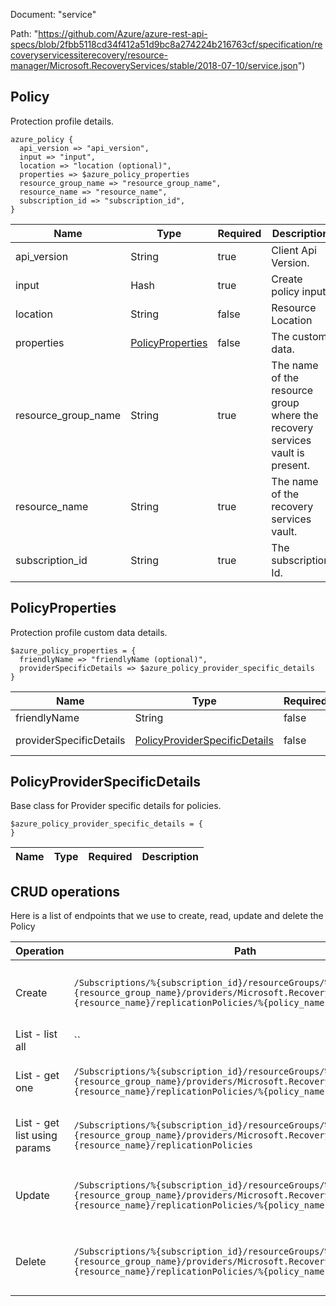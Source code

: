 Document: "service"


Path: "https://github.com/Azure/azure-rest-api-specs/blob/2fbb5118cd34f412a51d9bc8a274224b216763cf/specification/recoveryservicessiterecovery/resource-manager/Microsoft.RecoveryServices/stable/2018-07-10/service.json")

## Policy

Protection profile details.

```puppet
azure_policy {
  api_version => "api_version",
  input => "input",
  location => "location (optional)",
  properties => $azure_policy_properties
  resource_group_name => "resource_group_name",
  resource_name => "resource_name",
  subscription_id => "subscription_id",
}
```

| Name        | Type           | Required       | Description       |
| ------------- | ------------- | ------------- | ------------- |
|api_version | String | true | Client Api Version. |
|input | Hash | true | Create policy input |
|location | String | false | Resource Location |
|properties | [PolicyProperties](#policyproperties) | false | The custom data. |
|resource_group_name | String | true | The name of the resource group where the recovery services vault is present. |
|resource_name | String | true | The name of the recovery services vault. |
|subscription_id | String | true | The subscription Id. |
        
## PolicyProperties

Protection profile custom data details.

```puppet
$azure_policy_properties = {
  friendlyName => "friendlyName (optional)",
  providerSpecificDetails => $azure_policy_provider_specific_details
}
```

| Name        | Type           | Required       | Description       |
| ------------- | ------------- | ------------- | ------------- |
|friendlyName | String | false | The FriendlyName. |
|providerSpecificDetails | [PolicyProviderSpecificDetails](#policyproviderspecificdetails) | false | The ReplicationChannelSetting. |
        
## PolicyProviderSpecificDetails

Base class for Provider specific details for policies.

```puppet
$azure_policy_provider_specific_details = {
}
```

| Name        | Type           | Required       | Description       |
| ------------- | ------------- | ------------- | ------------- |



## CRUD operations

Here is a list of endpoints that we use to create, read, update and delete the Policy

| Operation | Path | Verb | Description | OperationID |
| ------------- | ------------- | ------------- | ------------- | ------------- |
|Create|`/Subscriptions/%{subscription_id}/resourceGroups/%{resource_group_name}/providers/Microsoft.RecoveryServices/vaults/%{resource_name}/replicationPolicies/%{policy_name}`|Put|The operation to create a replication policy|ReplicationPolicies_Create|
|List - list all|``||||
|List - get one|`/Subscriptions/%{subscription_id}/resourceGroups/%{resource_group_name}/providers/Microsoft.RecoveryServices/vaults/%{resource_name}/replicationPolicies/%{policy_name}`|Get|Gets the details of a replication policy.|ReplicationPolicies_Get|
|List - get list using params|`/Subscriptions/%{subscription_id}/resourceGroups/%{resource_group_name}/providers/Microsoft.RecoveryServices/vaults/%{resource_name}/replicationPolicies`|Get|Lists the replication policies for a vault.|ReplicationPolicies_List|
|Update|`/Subscriptions/%{subscription_id}/resourceGroups/%{resource_group_name}/providers/Microsoft.RecoveryServices/vaults/%{resource_name}/replicationPolicies/%{policy_name}`|Put|The operation to create a replication policy|ReplicationPolicies_Create|
|Delete|`/Subscriptions/%{subscription_id}/resourceGroups/%{resource_group_name}/providers/Microsoft.RecoveryServices/vaults/%{resource_name}/replicationPolicies/%{policy_name}`|Delete|The operation to delete a replication policy.|ReplicationPolicies_Delete|
